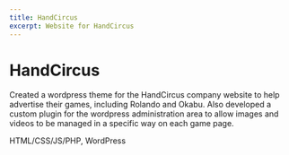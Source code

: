 ```yaml
---
title: HandCircus
excerpt: Website for HandCircus
---
```


# HandCircus

Created a wordpress theme for the HandCircus company website to help advertise their games, including Rolando and Okabu. Also developed a custom plugin for the wordpress administration area to allow images and videos to be managed in a specific way on each game page.

HTML/CSS/JS/PHP, WordPress
